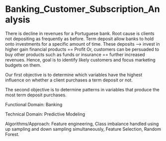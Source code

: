 # Banking_Customer_Subscription_Analysis

There is decline in revenues for a Portuguese bank. Root cause is clients not depositing as frequently as before. Term deposit allow banks to hold onto investments for a specific amount of time. These deposits --> invest in higher gain financial products == Profit Or, customers can be persuaded to buy other products such as funds or insurance == further increased revenues. Hence, goal is to identify likely customers and focus marketing budgets on them.  

Our first objective is to determine which variables have the highest influence on whether a client purchases a term deposit or not.

The second objective is to determine patterns in variables that produce the most term deposit purchases.

Functional Domain: Banking

Technical Domain: Predictive Modeling

Algorithms/Approach: Feature engineering, Class imbalance handled using up sampling and down sampling simultaneously, Feature Selection, Random Forest.
